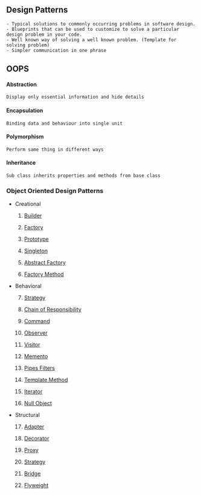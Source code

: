 ## Design Patterns
    - Typical solutions to commonly occurring problems in software design.
    - Blueprints that can be used to customize to solve a particular design problem in your code.
    - Well known way of solving a well known problem. (Template for solving problem)
    - Simpler communication in one phrase

## OOPS
#### Abstraction
    Display only essential information and hide details
#### Encapsulation
    Binding data and behaviour into single unit
#### Polymorphism
    Perform same thing in different ways
#### Inheritance
    Sub class inherits properties and methods from base class

### Object Oriented Design Patterns
- Creational
    
    1. [Builder](https://github.com/shubham-v/object-oriented-design-patterns/tree/main/src/main/java/builder)
    
    2. [Factory](https://github.com/shubham-v/object-oriented-design-patterns/tree/main/src/main/java/factory)
    
    3. [Prototype](https://github.com/shubham-v/object-oriented-design-patterns/tree/main/src/main/java/prototype)
    
    4. [Singleton](https://github.com/shubham-v/object-oriented-design-patterns/tree/main/src/main/java/singleton)
    
    5. [Abstract Factory](https://github.com/shubham-v/object-oriented-design-patterns/tree/main/src/main/java/abstractfactory)

    6. [Factory Method](https://github.com/shubham-v/object-oriented-design-patterns/tree/main/src/main/java/factorymethod)
    
- Behavioral

    7.  [Strategy](https://github.com/shubham-v/object-oriented-design-patterns/tree/main/src/main/java/strategy)

    8.  [Chain of Responsibility](https://github.com/shubham-v/object-oriented-design-patterns/tree/main/src/main/java/chainofresponsibility)
    
    9.  [Command](https://github.com/shubham-v/object-oriented-design-patterns/tree/main/src/main/java/command)
    
    10.  [Observer](https://github.com/shubham-v/object-oriented-design-patterns/tree/main/src/main/java/observer)
    
    11. [Visitor](https://github.com/shubham-v/object-oriented-design-patterns/tree/main/src/main/java/visitor)
    
    12. [Memento](https://github.com/shubham-v/object-oriented-design-patterns/tree/main/src/main/java/memento)

    13. [Pipes Filters](https://github.com/shubham-v/object-oriented-design-patterns/tree/main/src/main/java/pipesfilters)

    14. [Template Method](https://github.com/shubham-v/object-oriented-design-patterns/tree/main/src/main/java/templatemethod)

    15. [Iterator](https://github.com/shubham-v/object-oriented-design-patterns/tree/main/src/main/java/iterator)

    16. [Null Object](https://github.com/shubham-v/object-oriented-design-patterns/tree/main/src/main/java/nullobject)

- Structural  
    
    17. [Adapter](https://github.com/shubham-v/object-oriented-design-patterns/tree/main/src/main/java/adapter)
    
    18. [Decorator](https://github.com/shubham-v/object-oriented-design-patterns/blob/main/src/main/java/decorator/Decorator.java)
    
    19. [Proxy](https://github.com/shubham-v/object-oriented-design-patterns/tree/main/src/main/java/proxy)
    
    20. [Strategy](https://github.com/shubham-v/object-oriented-design-patterns/tree/main/src/main/java/strategy)

    21. [Bridge](https://github.com/shubham-v/object-oriented-design-patterns/tree/main/src/main/java/bridge)

    22. [Flyweight](https://github.com/shubham-v/object-oriented-design-patterns/tree/main/src/main/java/flyweight)